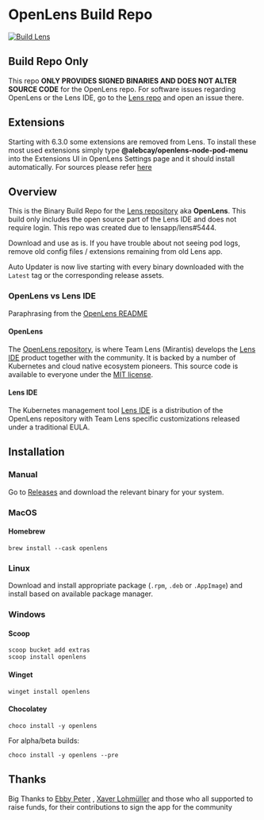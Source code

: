 # OpenLens Build Repo

[![Build Lens](https://github.com/MuhammedKalkan/OpenLens/actions/workflows/main.yml/badge.svg)](https://github.com/MuhammedKalkan/OpenLens/actions/workflows/main.yml)

##  Build Repo Only
This repo **ONLY PROVIDES SIGNED BINARIES AND DOES NOT ALTER SOURCE CODE** for the OpenLens repo. For software issues regarding OpenLens or the Lens IDE, go to the [Lens repo](https://github.com/lensapp/lens/issues) and open an issue there.

## Extensions

Starting with 6.3.0 some extensions are removed from Lens. To install these most used extensions simply type **@alebcay/openlens-node-pod-menu** into the Extensions UI in OpenLens Settings page and it should install automatically.
For sources please refer [here](https://www.npmjs.com/package/@alebcay/openlens-node-pod-menu)

## Overview

This is the Binary Build Repo for the [Lens repository](https://github.com/lensapp/lens.git) aka **OpenLens**. This build only includes the open source part of the Lens IDE and does not require login. This repo was created due to lensapp/lens#5444.

Download and use as is. If you have trouble about not seeing pod logs, remove old config files / extensions remaining from old Lens app.

Auto Updater is now live starting with every binary downloaded with the `Latest` tag or the corresponding release assets.

### OpenLens vs Lens IDE
Paraphrasing from the [OpenLens README](https://github.com/lensapp/lens#readme)

#### OpenLens
The [OpenLens repository](https://github.com/lensapp/lens.git), is where Team Lens (Mirantis) develops the [Lens IDE](https://k8slens.dev/) product together with the community. It is backed by a number of Kubernetes and cloud native ecosystem pioneers. This source code is available to everyone under the [MIT license](https://github.com/lensapp/lens/blob/master/LICENSE).

#### Lens IDE
The Kubernetes management tool [Lens IDE](https://k8slens.dev/) is a distribution of the OpenLens repository with Team Lens specific customizations released under a traditional EULA.

## Installation

### Manual
Go to [Releases](https://github.com/MuhammedKalkan/OpenLens/releases) and download the relevant binary for your system.

### MacOS
#### Homebrew
```
brew install --cask openlens
```

### Linux
Download and install appropriate package
(`.rpm`, `.deb` or `.AppImage`)
and install based on available package manager.

### Windows

#### Scoop
```
scoop bucket add extras
scoop install openlens
```
#### Winget
```
winget install openlens
```
#### Chocolatey
```
choco install -y openlens
```

For alpha/beta builds:
```
choco install -y openlens --pre
```

## Thanks
Big Thanks to
[Ebby Peter](https://github.com/ebbypeter)
,
[Xaver Lohmüller](https://github.com/xavierLowmiller)
and those who all supported to raise funds, for their contributions to sign the app for the community
